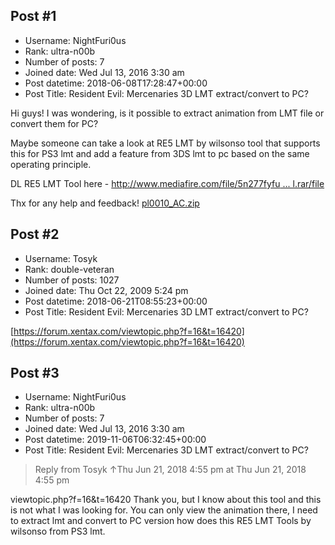 ## Post #1
- Username: NightFuri0us
- Rank: ultra-n00b
- Number of posts: 7
- Joined date: Wed Jul 13, 2016 3:30 am
- Post datetime: 2018-06-08T17:28:47+00:00
- Post Title: Resident Evil: Mercenaries 3D LMT extract/convert to PC?

Hi guys!
I was wondering, is it possible to extract animation from LMT file or convert them for PC?

Maybe someone can take a look at RE5 LMT by wilsonso tool that supports this for PS3 lmt and add a feature from 3DS lmt to pc based on the same operating principle.

DL RE5 LMT Tool here - [http://www.mediafire.com/file/5n277fyfu ... l.rar/file](http://www.mediafire.com/file/5n277fyfucba9c6/Resident_Evil_5_LMT_Tool.rar/file)

Thx for any help and feedback!
[pl0010_AC.zip](https://xentaxbackup.github.io/file/14448_pl0010_AC.zip)
## Post #2
- Username: Tosyk
- Rank: double-veteran
- Number of posts: 1027
- Joined date: Thu Oct 22, 2009 5:24 pm
- Post datetime: 2018-06-21T08:55:23+00:00
- Post Title: Resident Evil: Mercenaries 3D LMT extract/convert to PC?

[https://forum.xentax.com/viewtopic.php?f=16&t=16420](https://forum.xentax.com/viewtopic.php?f=16&t=16420)
## Post #3
- Username: NightFuri0us
- Rank: ultra-n00b
- Number of posts: 7
- Joined date: Wed Jul 13, 2016 3:30 am
- Post datetime: 2019-11-06T06:32:45+00:00
- Post Title: Resident Evil: Mercenaries 3D LMT extract/convert to PC?

> Reply from Tosyk ↑Thu Jun 21, 2018 4:55 pm at Thu Jun 21, 2018 4:55 pm
>
> 
viewtopic.php?f=16&t=16420
Thank you, but I know about this tool and this is not what I was looking for. You can only view the animation there, I need to extract lmt and convert to  PC version how does this RE5 LMT Tools by wilsonso from PS3 lmt.
